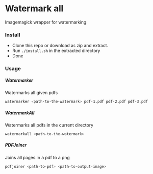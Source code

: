 
# Watermark all
Imagemagick wrapper for watermarking


### Install
* Clone this repo or download as zip and extract.
* Run `./install.sh` in the extracted directory
* Done


### Usage
##### Watermarker
Watermarks all given pdfs
```bash
watermarker <path-to-the-watermark> pdf-1.pdf pdf-2.pdf pdf-3.pdf
```
##### WatermarkAll
Watermarks all pdfs in the current directory
```bash
watermarkall <path-to-the-watermark>
```
##### PDFJoiner
Joins all pages in a pdf to a png
```bash
pdfjoiner <path-to-pdf> <path-to-output-image>
```


